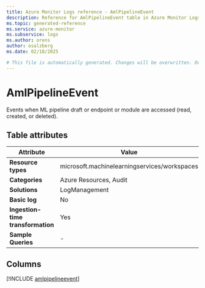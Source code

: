 ```yaml
---
title: Azure Monitor Logs reference - AmlPipelineEvent
description: Reference for AmlPipelineEvent table in Azure Monitor Logs.
ms.topic: generated-reference
ms.service: azure-monitor
ms.subservice: logs
ms.author: orens
author: osalzberg
ms.date: 02/18/2025

# This file is automatically generated. Changes will be overwritten. Do not change this file directly.
---
```


# AmlPipelineEvent

Events when ML pipeline draft or endpoint or module are accessed (read, created, or deleted).


## Table attributes

|Attribute|Value|
|---|---|
|**Resource types**|microsoft.machinelearningservices/workspaces|
|**Categories**|Azure Resources, Audit|
|**Solutions**| LogManagement|
|**Basic log**|No|
|**Ingestion-time transformation**|Yes|
|**Sample Queries**|-|



## Columns
  
[!INCLUDE [amlpipelineevent](~/reusable-content/ce-skilling/azure/includes/azure-monitor/reference/tables/amlpipelineevent-include.md)]
